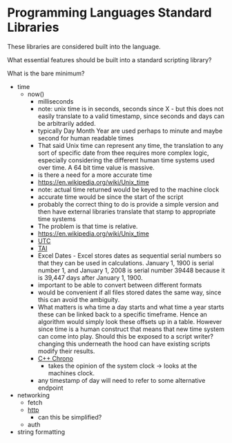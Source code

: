 # Programming Languages Standard Libraries

These libraries are considered built into the language.

What essential features should be built into a standard scripting library?

What is the bare minimum?

- time
    - now()
        - milliseconds
        - note: unix time is in seconds, seconds since X - but this does not easily translate to a valid timestamp, since seconds and days can be arbitrarily added.
        - typically Day Month Year are used perhaps to minute and maybe second for human readable times
        - That said Unix time can represent any time, the translation to any sort of specific date from thee requires more complex logic, especially considering the different human time systems used over time. A 64 bit time value is massive.
        - is there a need for a more accurate time
        - https://en.wikipedia.org/wiki/Unix_time
        - note: actual time returned would be keyed to the machine clock
        - accurate time would be since the start of the script
        - probably the correct thing to do is provide a simple version and then have external libraries translate that stamp to appropriate time systems
        - The problem is that time is relative.
        - https://en.wikipedia.org/wiki/Unix_time
        - [UTC](https://en.wikipedia.org/wiki/Coordinated_Universal_Time)
        - [TAI](https://en.wikipedia.org/wiki/International_Atomic_Time)
        - Excel Dates - Excel stores dates as sequential serial numbers so that they can be used in calculations. January 1, 1900 is serial number 1, and January 1, 2008 is serial number 39448 because it is 39,447 days after January 1, 1900.
        - important to be able to convert between different formats
        - would be convenient if all files stored dates the same way, since this can avoid the ambiguity.
        - What matters is wha time a day starts and what time a year starts these can be linked back to a specific timeframe. Hence an algorithm would simply look these offsets up in a table. However since time is a human construct that means that new time system can come into play. Should this be exposed to a script writer? changing this underneath the hood can have existing scripts modify their results.
        - [C++ Chrono](https://www.cplusplus.com/reference/chrono/)
            - takes the opinion of the system clock -> looks at the machines clock.
        - any timestamp of day will need to refer to some alternative endpoint
- networking
    - fetch
    - [http](https://en.wikipedia.org/wiki/Hypertext_Transfer_Protocol)
        - can this be simplified?
    - auth
- string formatting